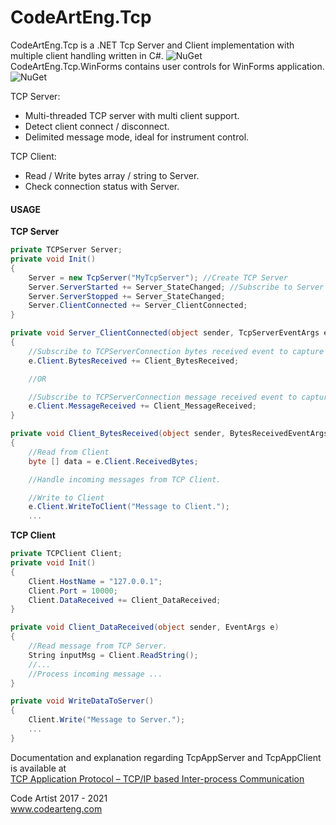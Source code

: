 # CodeArtEng.Tcp
CodeArtEng.Tcp is a .NET Tcp Server and Client implementation with multiple client handling written in C#. ![NuGet](https://img.shields.io/nuget/v/CodeArtEng.Tcp)<br>
CodeArtEng.Tcp.WinForms contains user controls for WinForms application. ![NuGet](https://img.shields.io/nuget/v/CodeArtEng.Tcp.WinForms)<br>

TCP Server:
- Multi-threaded TCP server with multi client support.
- Detect client connect / disconnect.
- Delimited message mode, ideal for instrument control.

TCP Client:
- Read / Write bytes array / string to Server.
- Check connection status with Server.

#### USAGE
<b>TCP Server</b>
```C#
private TCPServer Server;
private void Init()
{
    Server = new TcpServer("MyTcpServer"); //Create TCP Server
    Server.ServerStarted += Server_StateChanged; //Subscribe to Server Events
    Server.ServerStopped += Server_StateChanged;
    Server.ClientConnected += Server_ClientConnected;
}

private void Server_ClientConnected(object sender, TcpServerEventArgs e)
{
    //Subscribe to TCPServerConnection bytes received event to capture incoming byte
    e.Client.BytesReceived += Client_BytesReceived;

    //OR

    //Subscribe to TCPServerConnection message received event to capture delimited string
    e.Client.MessageReceived += Client_MessageReceived;   
}

private void Client_BytesReceived(object sender, BytesReceivedEventArgs e)
{
    //Read from Client
    byte [] data = e.Client.ReceivedBytes;

    //Handle incoming messages from TCP Client.

    //Write to Client
    e.Client.WriteToClient("Message to Client.");
    ...

```

<b>TCP Client</b>
```C#
private TCPClient Client;
private void Init()
{
    Client.HostName = "127.0.0.1";
    Client.Port = 10000;
    Client.DataReceived += Client_DataReceived;
}

private void Client_DataReceived(object sender, EventArgs e)
{
    //Read message from TCP Server.
    String inputMsg = Client.ReadString();
    //...
    //Process incoming message ...
}

private void WriteDataToServer()
{
    Client.Write("Message to Server.");
    ...
}

```
Documentation and explanation regarding TcpAppServer and TcpAppClient is available at<br>
[TCP Application Protocol – TCP/IP based Inter-process Communication](https://www.codeproject.com/Articles/5205700/TCP-Application-Protocol-TCP-IP-based-Inter-proces)

Code Artist 2017 - 2021  
www.codearteng.com
